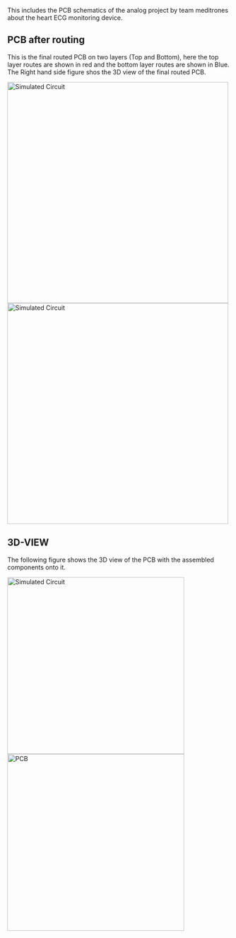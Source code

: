This includes the PCB schematics of the analog project by team meditrones about the heart ECG monitoring device.
## PCB after routing 

This is the final routed PCB on two layers (Top and Bottom), here the top layer routes are shown in red and the bottom layer routes are shown in Blue. The Right hand side figure shos the 3D view of the final routed PCB.


<img src="https://github.com/user-attachments/assets/03ab394c-bbd5-4cf7-9531-7aa4d0247e1b" alt="Simulated Circuit" width="500">

<img src="https://github.com/user-attachments/assets/58fdb9a9-8291-4783-9b3d-fd160a95bdaf" alt="Simulated Circuit" width="500">

## 3D-VIEW 

The following figure shows the 3D view of the PCB with the assembled components onto it.

<img src="https://github.com/user-attachments/assets/db9c2c48-ab3d-406e-94a5-4423f1a02509" alt="Simulated Circuit" width="400">

<img src="https://github.com/user-attachments/assets/df98d67f-a293-4048-aef6-e016502b796e" alt="PCB " width="400">
